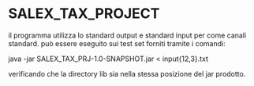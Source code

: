# SALEX_TAX_PROJECT
il programma utilizza lo standard output e standard input per come canali standard.
può essere eseguito sui test set forniti tramite i comandi:

java -jar SALEX_TAX_PRJ-1.0-SNAPSHOT.jar < input{12,3}.txt

verificando che la directory lib sia nella stessa posizione del jar prodotto.
